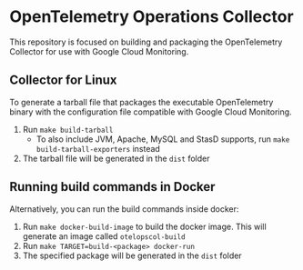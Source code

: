 # OpenTelemetry Operations Collector

This repository is focused on building and packaging the OpenTelemetry Collector for use with Google Cloud Monitoring.


## Collector for Linux

To generate a tarball file that packages the executable OpenTelemetry binary with the configuration file compatible with Google Cloud Monitoring.
1. Run `make build-tarball`
    - To also include JVM, Apache, MySQL and StasD supports, run `make build-tarball-exporters` instead
2. The tarball file will be generated in the `dist` folder

## Running build commands in Docker

Alternatively, you can run the build commands inside docker:
1. Run `make docker-build-image` to build the docker image. This will generate an image called `otelopscol-build`
2. Run `make TARGET=build-<package> docker-run`
3. The specified package will be generated in the `dist` folder
